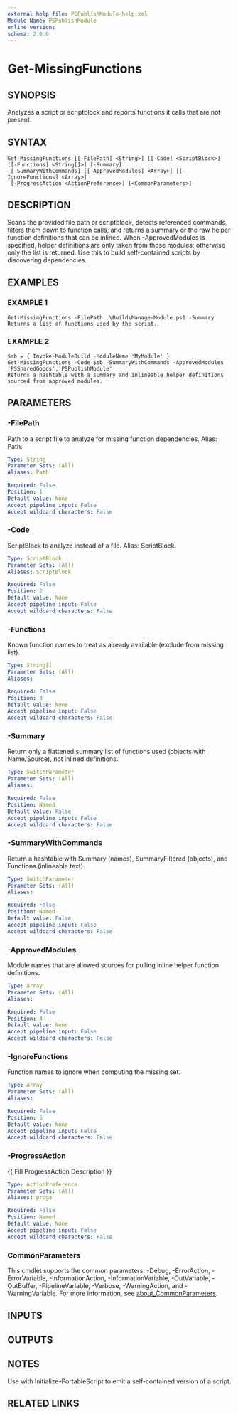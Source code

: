 ```yaml
---
external help file: PSPublishModule-help.xml
Module Name: PSPublishModule
online version:
schema: 2.0.0
---
```


# Get-MissingFunctions

## SYNOPSIS
Analyzes a script or scriptblock and reports functions it calls that are not present.

## SYNTAX

```
Get-MissingFunctions [[-FilePath] <String>] [[-Code] <ScriptBlock>] [[-Functions] <String[]>] [-Summary]
 [-SummaryWithCommands] [[-ApprovedModules] <Array>] [[-IgnoreFunctions] <Array>]
 [-ProgressAction <ActionPreference>] [<CommonParameters>]
```

## DESCRIPTION
Scans the provided file path or scriptblock, detects referenced commands, filters them down to
function calls, and returns a summary or the raw helper function definitions that can be inlined.
When -ApprovedModules is specified, helper definitions are only taken from those modules; otherwise
only the list is returned.
Use this to build self-contained scripts by discovering dependencies.

## EXAMPLES

### EXAMPLE 1
```
Get-MissingFunctions -FilePath .\Build\Manage-Module.ps1 -Summary
Returns a list of functions used by the script.
```

### EXAMPLE 2
```
$sb = { Invoke-ModuleBuild -ModuleName 'MyModule' }
Get-MissingFunctions -Code $sb -SummaryWithCommands -ApprovedModules 'PSSharedGoods','PSPublishModule'
Returns a hashtable with a summary and inlineable helper definitions sourced from approved modules.
```

## PARAMETERS

### -FilePath
Path to a script file to analyze for missing function dependencies.
Alias: Path.

```yaml
Type: String
Parameter Sets: (All)
Aliases: Path

Required: False
Position: 1
Default value: None
Accept pipeline input: False
Accept wildcard characters: False
```

### -Code
ScriptBlock to analyze instead of a file.
Alias: ScriptBlock.

```yaml
Type: ScriptBlock
Parameter Sets: (All)
Aliases: ScriptBlock

Required: False
Position: 2
Default value: None
Accept pipeline input: False
Accept wildcard characters: False
```

### -Functions
Known function names to treat as already available (exclude from missing list).

```yaml
Type: String[]
Parameter Sets: (All)
Aliases:

Required: False
Position: 3
Default value: None
Accept pipeline input: False
Accept wildcard characters: False
```

### -Summary
Return only a flattened summary list of functions used (objects with Name/Source), not inlined definitions.

```yaml
Type: SwitchParameter
Parameter Sets: (All)
Aliases:

Required: False
Position: Named
Default value: False
Accept pipeline input: False
Accept wildcard characters: False
```

### -SummaryWithCommands
Return a hashtable with Summary (names), SummaryFiltered (objects), and Functions (inlineable text).

```yaml
Type: SwitchParameter
Parameter Sets: (All)
Aliases:

Required: False
Position: Named
Default value: False
Accept pipeline input: False
Accept wildcard characters: False
```

### -ApprovedModules
Module names that are allowed sources for pulling inline helper function definitions.

```yaml
Type: Array
Parameter Sets: (All)
Aliases:

Required: False
Position: 4
Default value: None
Accept pipeline input: False
Accept wildcard characters: False
```

### -IgnoreFunctions
Function names to ignore when computing the missing set.

```yaml
Type: Array
Parameter Sets: (All)
Aliases:

Required: False
Position: 5
Default value: None
Accept pipeline input: False
Accept wildcard characters: False
```

### -ProgressAction
{{ Fill ProgressAction Description }}

```yaml
Type: ActionPreference
Parameter Sets: (All)
Aliases: proga

Required: False
Position: Named
Default value: None
Accept pipeline input: False
Accept wildcard characters: False
```

### CommonParameters
This cmdlet supports the common parameters: -Debug, -ErrorAction, -ErrorVariable, -InformationAction, -InformationVariable, -OutVariable, -OutBuffer, -PipelineVariable, -Verbose, -WarningAction, and -WarningVariable. For more information, see [about_CommonParameters](http://go.microsoft.com/fwlink/?LinkID=113216).

## INPUTS

## OUTPUTS

## NOTES
Use with Initialize-PortableScript to emit a self-contained version of a script.

## RELATED LINKS
